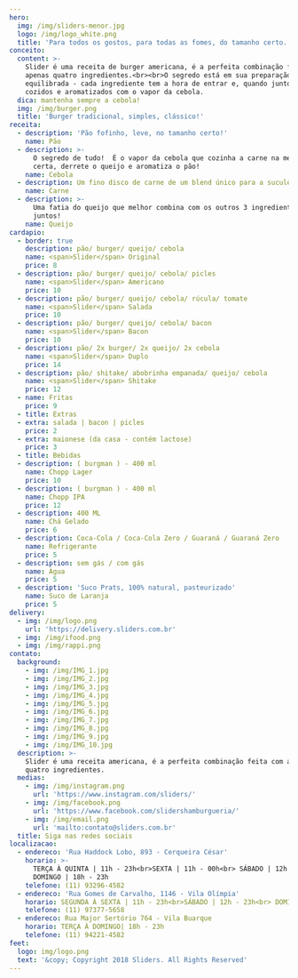 ```yaml
---
hero:
  img: /img/sliders-menor.jpg
  logo: /img/logo_white.png
  title: 'Para todos os gostos, para todas as fomes, do tamanho certo.'
conceito:
  content: >-
    Slider é uma receita de burger americana, é a perfeita combinação feita com
    apenas quatro ingredientes.<br><br>O segredo está em sua preparação
    equilibrada - cada ingrediente tem a hora de entrar e, quando juntos, são
    cozidos e aromatizados com o vapor da cebola.
  dica: mantenha sempre a cebola!
  img: /img/burger.png
  title: 'Burger tradicional, simples, clássico!'
receita:
  - description: 'Pão fofinho, leve, no tamanho certo!'
    name: Pão
  - description: >-
      O segredo de tudo!  É o vapor da cebola que cozinha a carne na medida
      certa, derrete o queijo e aromatiza o pão!
    name: Cebola
  - description: Um fino disco de carne de um blend único para a suculência perfeita.
    name: Carne
  - description: >-
      Uma fatia do queijo que melhor combina com os outros 3 ingredientes
      juntos!
    name: Queijo
cardapio:
  - border: true
    description: pão/ burger/ queijo/ cebola
    name: <span>Slider</span> Original
    price: 8
  - description: pão/ burger/ queijo/ cebola/ picles
    name: <span>Slider</span> Americano
    price: 10
  - description: pão/ burger/ queijo/ cebola/ rúcula/ tomate
    name: <span>Slider</span> Salada
    price: 10
  - description: pão/ burger/ queijo/ cebola/ bacon
    name: <span>Slider</span> Bacon
    price: 10
  - description: pão/ 2x burger/ 2x queijo/ 2x cebola
    name: <span>Slider</span> Duplo
    price: 14
  - description: pão/ shitake/ abobrinha empanada/ queijo/ cebola
    name: <span>Slider</span> Shitake
    price: 12
  - name: Fritas
    price: 9
  - title: Extras
  - extra: salada | bacon | picles
    price: 2
  - extra: maionese (da casa - contém lactose)
    price: 3
  - title: Bebidas
  - description: ( burgman ) - 400 ml
    name: Chopp Lager
    price: 10
  - description: ( burgman ) - 400 ml
    name: Chopp IPA
    price: 12
  - description: 400 ML
    name: Chá Gelado
    price: 6
  - description: Coca-Cola / Coca-Cola Zero / Guaraná / Guaraná Zero
    name: Refrigerante
    price: 5
  - description: sem gás / com gás
    name: Água
    price: 5
  - description: 'Suco Prats, 100% natural, pasteurizado'
    name: Suco de Laranja
    price: 5
delivery:
  - img: /img/logo.png
    url: 'https://delivery.sliders.com.br'
  - img: /img/ifood.png
  - img: /img/rappi.png
contato:
  background:
    - img: /img/IMG_1.jpg
    - img: /img/IMG_2.jpg
    - img: /img/IMG_3.jpg
    - img: /img/IMG_4.jpg
    - img: /img/IMG_5.jpg
    - img: /img/IMG_6.jpg
    - img: /img/IMG_7.jpg
    - img: /img/IMG_8.jpg
    - img: /img/IMG_9.jpg
    - img: /img/IMG_10.jpg
  description: >-
    Slider é uma receita americana, é a perfeita combinação feita com apenas
    quatro ingredientes.
  medias:
    - img: /img/instagram.png
      url: 'https://www.instagram.com/sliders/'
    - img: /img/facebook.png
      url: 'https://www.facebook.com/slidershamburgueria/'
    - img: /img/email.png
      url: 'mailto:contato@sliders.com.br'
  title: Siga nas redes sociais
localizacao:
  - endereco: 'Rua Haddock Lobo, 893 - Cerqueira César'
    horario: >-
      TERÇA À QUINTA | 11h - 23h<br>SEXTA | 11h - 00h<br> SÁBADO | 12h - 00h<br>
      DOMINGO | 18h - 23h
    telefone: (11) 93296-4582
  - endereco: 'Rua Gomes de Carvalho, 1146 - Vila Olímpia'
    horario: SEGUNDA À SEXTA | 11h - 23h<br>SÁBADO | 12h - 23h<br> DOMINGO | 18h - 23h
    telefone: (11) 97377-5658
  - endereco: Rua Major Sertório 764 - Vila Buarque
    horario: TERÇA À DOMINGO| 18h - 23h
    telefone: (11) 94221-4582
feet:
  logo: img/logo.png
  text: '&copy; Copyright 2018 Sliders. All Rights Reserved'
---
```


